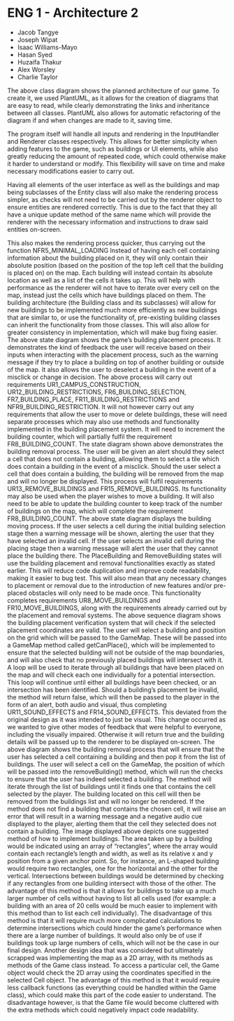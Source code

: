 # ENG 1 - Architecture 2
- Jacob Tangye
- Joseph Wipat
- Isaac Williams-Mayo
- Hasan Syed
- Huzaifa Thakur
- Alex Worsley
- Charlie Taylor

The above class diagram shows the planned architecture of our game. To create it, we used
PlantUML, as it allows for the creation of diagrams that are easy to read, while clearly
demonstrating the links and inheritance between all classes. PlantUML also allows for
automatic refactoring of the diagram if and when changes are made to it, saving time.

The program itself will handle all inputs and rendering in the InputHandler and
Renderer classes respectively. This allows for better simplicity when adding features to the
game, such as buildings or UI elements, while also greatly reducing the amount of repeated
code, which could otherwise make it harder to understand or modify. This flexibility will save
on time and make necessary modifications easier to carry out.

Having all elements of the user interface as well as the buildings and map being
subclasses of the Entity class will also make the rendering process simpler, as checks will
not need to be carried out by the renderer object to ensure entities are rendered correctly.
This is due to the fact that they all have a unique update method of the same name which
will provide the renderer with the necessary information and instructions to draw said entities on-screen. 

This also makes the rendering process quicker, thus carrying out the function
NFR5_MINIMAL_LOADING Instead of having each cell containing information about the building placed on it,
they will only contain their absolute position (based on the position of the top left cell that the
building is placed on) on the map. Each building will instead contain its absolute location as
well as a list of the cells it takes up. This will help with performance as the renderer will not
have to iterate over every cell on the map, instead just the cells which have buildings placed
on them.
        The building architecture (the Building class and its subclasses) will allow for new
buildings to be implemented much more efficiently as new buildings that are similar to, or
use the functionality of, pre-existing building classes can inherit the functionality from those
classes. This will also allow for greater consistency in implementation, which will make bug
fixing easier.
The above state diagram shows the game’s building placement process. It demonstrates the
kind of feedback the user will receive based on their inputs when interacting with the
placement process, such as the warning message if they try to place a building on top of
another building or outside of the map. It also allows the user to deselect a building in the
event of a misclick or change in decision.
        The above process will carry out requirements UR1_CAMPUS_CONSTRUCTION,
UR12_BUILDING_RESTRICTIONS, FR6_BUILDING_SELECTION,
FR7_BUILDING_PLACE, FR11_BUILDING_RESTRICTIONS and
NFR9_BUILDING_RESTRICTION. It will not however carry out any requirements that allow
the user to move or delete buildings, these will need separate processes which may also use
methods and functionality implemented in the building placement system. It will need to
increment the building counter, which will partially fulfil the requirement
FR8_BUILDING_COUNT.
The state diagram shown above demonstrates the building removal process. The user will
be given an alert should they select a cell that does not contain a building, allowing them to
select a tile which does contain a building in the event of a misclick. Should the user select a
cell that does contain a building, the building will be removed from the map and will no
longer be displayed.
        This process will fulfil requirements UR13_REMOVE_BUILDINGS and
FR15_REMOVE_BUILDINGS. Its functionality may also be used when the player wishes to
move a building. It will also need to be able to update the building counter to keep track of
the number of buildings on the map, which will complete the requirement
FR8_BUILDING_COUNT.
The above state diagram displays the building moving process. If the user selects a cell
during the initial building selection stage then a warning message will be shown, alerting the
user that they have selected an invalid cell. If the user selects an invalid cell during the
placing stage then a warning message will alert the user that they cannot place the building
there.
        The PlaceBuilding and RemoveBuilding states will use the building placement and
removal functionalities exactly as stated earlier. This will reduce code duplication and
improve code readability, making it easier to bug test. This will also mean that any necessary
changes to placement or removal due to the introduction of new features and/or pre-placed
obstacles will only need to be made once.
        This functionality completes requirements UR8_MOVE_BUILDINGS and
FR10_MOVE_BUILDINGS, along with the requirements already carried out by the
placement and removal systems.
The above sequence diagram shows the building placement verification system that will
check if the selected placement coordinates are valid. The user will select a building and
position on the grid which will be passed to the GameMap. These will be passed into a
GameMap method called getCanPlace(), which will be implemented to ensure that the
selected building will not be outside of the map boundaries, and will also check that no
previously placed buildings will intersect with it.
          A loop will be used to iterate through all buildings that have been placed on the map
and will check each one individually for a potential intersection. This loop will continue until
either all buildings have been checked, or an intersection has been identified. Should a
building’s placement be invalid, the method will return false, which will then be passed to the
player in the form of an alert, both audio and visual, thus completing
UR11_SOUND_EFFECTS and FR14_SOUND_EFFECTS. This deviated from the original
design as it was intended to just be visual. This change occurred as we wanted to give other
modes of feedback that were helpful to everyone, including the visually impaired. Otherwise
it will return true and the building details will be passed up to the renderer to be displayed
on-screen.
The above diagram shows the building removal process that will ensure that the user has
selected a cell containing a building and then pop it from the list of buildings. The user will
select a cell on the GameMap, the position of which will be passed into the removeBuilding()
method, which will run the checks to ensure that the user has indeed selected a building.
        The method will iterate through the list of buildings until it finds one that contains the
cell selected by the player. The building located on this cell will then be removed from the
buildings list and will no longer be rendered. If the method does not find a building that
contains the chosen cell, it will raise an error that will result in a warning message and a
negative audio cue displayed to the player, alerting them that the cell they selected does not
contain a building.
The image displayed above depicts one suggested method of how to implement buildings.
The area taken up by a building would be indicated using an array of “rectangles”, where the
array would contain each rectangle’s length and width, as well as its relative x and y position
from a given anchor point. So, for instance, an L-shaped building would require two
rectangles, one for the horizontal and the other for the vertical. Intersections between
buildings would be determined by checking if any rectangles from one building intersect with
those of the other.
        The advantage of this method is that it allows for buildings to take up a much larger
number of cells without having to list all cells used (for example: a building with an area of 20
cells would be much easier to implement with this method than to list each cell individually).
The disadvantage of this method is that it will require much more complicated calculations to
determine intersections which could hinder the game’s performance when there are a large
number of buildings. It would also only be of use if buildings took up large numbers of cells,
which will not be the case in our final design.
Another design idea that was considered but ultimately scrapped was implementing the map
as a 2D array, with its methods as methods of the Game class instead. To access a
particular cell, the Game object would check the 2D array using the coordinates specified in
the selected Cell object.
        The advantage of this method is that it would require less callback functions (as
everything could be handled within the Game class), which could make this part of the code
easier to understand. The disadvantage however, is that the Game file would become
cluttered with the extra methods which could negatively impact code readability.
